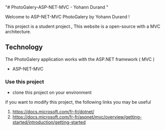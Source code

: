 "# PhotoGalery-ASP-NET-MVC - Yohann Durand "

Welcome to ASP-NET-MVC PhotoGalery by Yohann Durand !

This project is a student project.,
This website is a open-source with a MVC architecture.


## Technology 

The PhotoGalery application works with the ASP.NET framework ( MVC ) 

- ASP-NET-MVC

### Use this project 

-  clone this project on your environment 


if you want to modify this project,
the following links you may be useful

1. https://docs.microsoft.com/fr-fr/dotnet/
2. https://docs.microsoft.com/fr-fr/aspnet/mvc/overview/getting-started/introduction/getting-started



